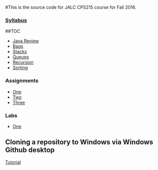 #This is the source code for JALC CPS215 course for Fall 2016.
### [Syllabus](http://goo.gl/rgFdZG)
##TOC
* [Java Review](java_review/)
* [Bags](data_structures/bags)
* [Stacks](data_structures/stacks)
* [Queues](data_structures/queues)
* [Recursion](recursion/)
* [Sorting](sorting/)

### Assignments
* [One](assignments/one/)
* [Two](assignments/two)
* [Three](assignments/three)

### Labs
* [One](labs/one)

## Cloning a repository to Windows via Windows Github desktop
[Tutorial](https://help.github.com/desktop/guides/contributing/cloning-a-repository-from-github-desktop/#cloning-repositories)
